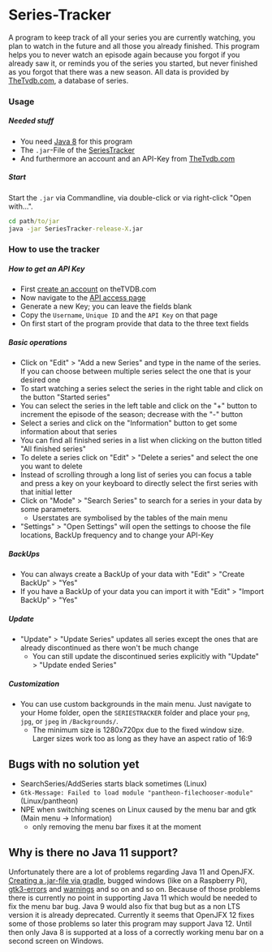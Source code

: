 # Series-Tracker

A program to keep track of all your series you are currently watching, you plan to watch in the future and all those you already finished. 
This program helps you to never watch an episode again because you forgot if you already saw it, or reminds you of the series you started, but never finished as you forgot that there was a new season.
All data is provided by [TheTvdb.com](https://www.thetvdb.com/), a database of series.

### Usage
##### Needed stuff 
* You need [Java 8](https://java.com/de/download/manual.jsp) for this program
* The `.jar`-File of the [SeriesTracker](https://github.com/Kraisie/SeriesTracker/releases)
* And furthermore an account and an API-Key from [TheTvdb.com](https://www.thetvdb.com/member/api) 

##### Start
Start the `.jar` via Commandline, via double-click or via right-click "Open with...".
```cmd
cd path/to/jar
java -jar SeriesTracker-release-X.jar
```

### How to use the tracker

##### How to get an API Key
* First [create an account](https://www.thetvdb.com/register) on theTVDB.com
* Now navigate to the [API access page](https://www.thetvdb.com/member/api)
* Generate a new Key; you can leave the fields blank
* Copy the `Username`, `Unique ID` and the `API Key` on that page
* On first start of the program provide that data to the three text fields

##### Basic operations
* Click on "Edit" > "Add a new Series" and type in the name of the series. If you can choose between multiple series select the one that is your desired one
* To start watching a series select the series in the right table and click on the button "Started series"
* You can select the series in the left table and click on the "+" button to increment the episode of the season; decrease with the "-" button
* Select a series and click on the "Information" button to get some information about that series
* You can find all finished series in a list when clicking on the button titled "All finished series"
* To delete a series click on "Edit" > "Delete a series" and select the one you want to delete
* Instead of scrolling through a long list of series you can focus a table and press a key on your keyboard to directly select the first series with that initial letter
* Click on "Mode" > "Search Series" to search for a series in your data by some parameters.
    * Userstates are symbolised by the tables of the main menu
* "Settings" > "Open Settings" will open the settings to choose the file locations, BackUp frequency and to change your API-Key

##### BackUps
* You can always create a BackUp of your data with "Edit" > "Create BackUp" > "Yes"
* If you have a BackUp of your data you can import it with "Edit" > "Import BackUp" > "Yes"

##### Update
* "Update" > "Update Series" updates all series except the ones that are already discontinued as there won't be much change
    * You can still update the discontinued series explicitly with "Update" > "Update ended Series"

##### Customization
* You can use custom backgrounds in the main menu. Just navigate to your Home folder, open the `SERIESTRACKER` folder and place your `png`, `jpg`, or `jpeg` in `/Backgrounds/`. 
    * The minimum size is 1280x720px due to the fixed window size. Larger sizes work too as long as they have an aspect ratio of 16:9

## Bugs with no solution yet
* SearchSeries/AddSeries starts black sometimes (Linux)
* `Gtk-Message: Failed to load module "pantheon-filechooser-module"` (Linux/pantheon)
* NPE when switching scenes on Linux caused by the menu bar and gtk (Main menu -> Information)
    * only removing the menu bar fixes it at the moment
    
## Why is there no Java 11 support?
Unfortunately there are a lot of problems regarding Java 11 and OpenJFX. [Creating a .jar-file via gradle](http://openjdk.java.net/projects/jigsaw/spec/issues/#MultiModuleExecutableJARs), bugged windows (like on a Raspberry Pi), [gtk3-errors](https://bugs.openjdk.java.net/browse/JDK-8215104) and [warnings](https://bugs.openjdk.java.net/browse/JDK-8211305) and so on and so on. 
Because of those problems there is currently no point in supporting Java 11 which would be needed to fix the menu bar bug. 
Java 9 would also fix that bug but as a non LTS version it is already deprecated. Currently it seems that OpenJFX 12 fixes some of those problems so later this program may support Java 12.
Until then only Java 8 is supported at a loss of a correctly working menu bar on a second screen on Windows.